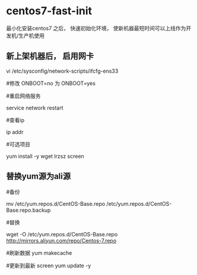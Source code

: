 # centos7-fast-init
最小化安装centos7 之后， 快速初始化环境， 使新机器最短时间可以上线作为开发机/生产机使用


## 新上架机器后， 启用网卡

vi /etc/sysconfig/network-scripts/ifcfg-ens33


#修改 ONBOOT=no  为 ONBOOT=yes

#重启网络服务

service network restart

#查看ip

ip addr



#可选项目

yum install -y wget lrzsz screen

## 替换yum源为ali源

#备份

mv /etc/yum.repos.d/CentOS-Base.repo /etc/yum.repos.d/CentOS-Base.repo.backup

#替换

wget -O /etc/yum.repos.d/CentOS-Base.repo http://mirrors.aliyun.com/repo/Centos-7.repo

#刷新数据
yum makecache

#更新到最新
screen yum update -y

